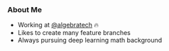 ### About Me

* Working at [@algebratech](https://github.com/algebratech) :fire:
* Likes to create many feature branches
* Always pursuing deep learning math background
